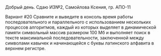 Добрый день.
Сдаю ИЗ№2, Самойлова Ксения, гр. АПО-11

Вариант #20
Сравните и выведите в консоль время работы последовательного и параллельного с использованием нескольких процессов алгоритмов, каждый из которых выделяет в динамической памяти символьный массив размером 100 Мб и выполняет поиск в тексте максимальной последовательности, заключенной между символами кавычек и начинающейся с буквы латинского алфавита в верхнем регистре.


